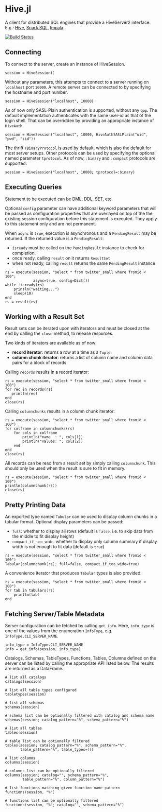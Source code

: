 # Hive.jl

A client for distributed SQL engines that provide a HiveServer2 interface.
E.g.: [Hive](https://hive.apache.org/), [Spark SQL](http://spark.apache.org/sql/), [Impala](http://impala.io/)

[![Build Status](https://travis-ci.org/JuliaDatabases/Hive.jl.svg?branch=master)](https://travis-ci.org/JuliaDatabases/Hive.jl)

## Connecting

To connect to the server, create an instance of HiveSession.

````
session = HiveSession()
````

Without any parameters, this attempts to connect to a server running on `localhost` port `10000`.
A remote server can be connected to by specifying the hostname and port number.

````
session = HiveSession("localhost", 10000)
````

As of now only SASL-Plain authentication is supported, without any `qop`. The default implementation
authenticates with the same user-id as that of the login shell. That can be overridden by providing
an appropriate instance of `HiveAuth`.

````
session = HiveSession("localhost", 10000, HiveAuthSASLPlain("uid", "pwd", "zid"))
````

The thrift `TBinaryProtocol` is used by default, which is also the default for most server setups.
Other protocols can be used by specifying the optional named parameter `tprotocol`.
As of now, `:binary` and `:compact` protocols are supported.

````
session = HiveSession("localhost", 10000; tprotocol=:binary)
````

## Executing Queries

Statement to be executed can be DML, DDL, SET, etc.

Optional `config` parameter can have additional keyword parameters that will be passed as configuration 
properties that are overlayed on top of the the existing session configuration before this statement is
executed. They apply to this statement only and are not permanent.

When `async` is `true`, execution is asynchronous and a `PendingResult` may be returned.
If the returned value is a `PendingResult`:

- `isready` must be called on the `PendingResult` instance to check for completion.
- once ready, calling `result` on it returns `ResultSet`
- when not ready, calling `result` returns the same `PendingResult` instance

````
rs = execute(session, "select * from twitter_small where fromid < 100";
             async=true, config=Dict())
while !isready(rs)
    println("waiting...") 
    sleep(10)
end
rs = result(rs)
````

## Working with a Result Set

Result sets can be iterated upon with iterators and must be closed at the end by calling the `close` method, to release resources.

Two kinds of iterators are available as of now:
- **record iterator**: returns a row at a time as a `Tuple`.
- **column chunk iterator**: returns a list of column name and column data pairs for a block of records

Calling `records` results in a record iterator:

````
rs = execute(session, "select * from twitter_small where fromid < 100")
for rec in records(rs)
   println(rec)
end
close(rs)
````

Calling `columnchunks` results in a column chunk iterator:

```
rs = execute(session, "select * from twitter_small where fromid < 100")
for colframe in columnchunks(rs)
    for cols in colframe
        println("name  : ", cols[1])
        println("values: ", cols[2])
    end
end
close(rs)
````

All records can be read from a result set by simply calling `columnchunk`. This should only be used when the result is sure to fit in memory.

````
rs = execute(session, "select * from twitter_small where fromid < 100")
println(columnchunk(rs))
close(rs)
````

## Pretty Printing Data

An exported type named `Tabular` can be used to display column chunks in a tabular format. Optional display parameters can be passed:
- `full`: whether to display all rows (default is `false`, i.e. to skip data from the middle to fit display height)
- `compact_if_too_wide`: whether to display only column summary if display width is not enough to fit data (default is `true`)

```
rs = execute(session, "select * from twitter_small where fromid < 100")
Tabular(columnchunk(rs); full=false, compact_if_too_wide=true)
```

A convenience iterator that produces `Tabular` types is also provided:

```
rs = execute(session, "select * from twitter_small where fromid < 100")
for tab in tabulars(rs)
    println(tab)
end
```

## Fetching Server/Table Metadata

Server configuration can be fetched by calling `get_info`.
Here, `info_type` is one of the values from the enumeration `InfoType`, e.g. `InfoType.CLI_SERVER_NAME`.

````
info_type = InfoType.CLI_SERVER_NAME
info = get_info(session, info_type)
````

Catalogs, Schemas, TableTypes, Functions, Tables, Columns defined on the server can be listed by calling the appropriate API listed below.
The results are returned as a DataFrame.

````
# list all catalogs
catalogs(session)

# list all table types configured
tabletypes(session)

# list all schemas
schemas(session)

# schema list can be optionally filtered with catalog and schema name
schemas(session; catalog_pattern="%", schema_pattern="%")

# list all tables
tables(session)

# table list can be optionally filtered
tables(session; catalog_pattern="%", schema_pattern="%",
       table_pattern="%", table_types=[])

# list columns
columns(session)

# columns list can be optionally filtered
columns(session; catalog="", schema_pattern="%",
        table_pattern="%", column_pattern="%")

# list functions matching given function name pattern
functions(session, "%")

# functions list can be optionally filtered
functions(session, "%"; catalog="", schema_pattern="%")
````
